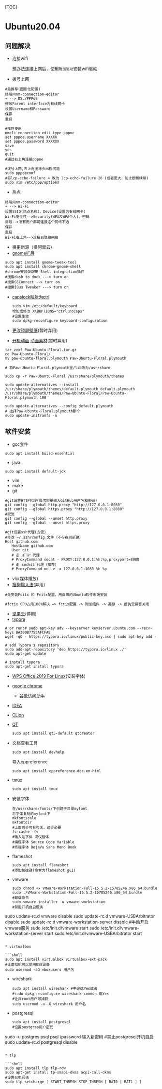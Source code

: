 [TOC]

# Ubuntu20.04

## 问题解决

* 连接wifi

  想办法连接上网后，使用`附加驱动`安装wifi驱动

* 拨号上网

```shell
#最推荐(图形化配置)
终端内nm-connection-editor
+ --> DSL/PPPoE
修改Parent interface为有线网卡
设置Username和Password
保存
重启
```

```shell
#推荐使用
nmcli connection edit type pppoe 
set pppoe.username XXXXX
set pppoe.password XXXXXX
save
yes
quit
#通过右上角连接pppoe
```

```shell
#拨号上网,右上角图标会出现问题
sudo pppoeconf
#将lcp-echo-failure 4 改为 lcp-echo-failure 20 (或者更大，防止断断续续) 
sudo vim /etc/ppp/options
```

* 热点

```shell
终端内nm-connection-editor
+ --> Wi-Fi
设置SSID(热点名称)、Device(设置为有线网卡)
Wi-Fi安全性-->Security(WPA及WPA个人)、密码
常规-->所有用户都可连接这个网络不选
保存
重启
Wi-Fi右上角-->连接到隐藏网络
```

* 换更新源（换阿里云）
* [gnome扩展](https://www.linuxidc.com/Linux/2017-12/149813.htm)

```shell
sudo apt install gnome-tweak-tool
sudo apt install chrome-gnome-shell
#chrome安装GNOME Shell integration插件
#搜索dash to dock ---> turn on
#搜索GSConnect --> turn on
#搜索IBus Tweaker ---> turn on
```

* [capslock映射为ctrl](https://www.cnblogs.com/litifeng/p/6667175.html)

  ```shell
  sudo vim /etc/default/keyboard
  增加或修改 XKBOPTIONS="ctrl:nocaps"
  #设置生效
  sudo dpkg-reconfigure keyboard-configuration 
  ```

* [更改锁屏壁纸](https://blog.csdn.net/qq_36285997/article/details/80403620)(暂时弃用)

* [开机动画](https://tianyijian.github.io/2018/04/05/ubuntu-boot-animation/#attention) [动画素材](https://www.gnome-look.org/p/1156215)(暂时弃用)

```shell
tar zvxf Paw-Ubuntu-Floral.tar.gz 
cd Paw-Ubuntu-Floral/
mv paw-ubuntu-floral.plymouth Paw-Ubuntu-Floral.plymouth

# 将Paw-Ubuntu-Floral.plymouth里/lib改为/usr/share

sudo cp -r Paw-Ubuntu-Floral /usr/share/plymouth/themes

sudo update-alternatives --install /usr/share/plymouth/themes/default.plymouth default.plymouth /usr/share/plymouth/themes/Paw-Ubuntu-Floral/Paw-Ubuntu-Floral.plymouth 100

sudo update-alternatives --config default.plymouth 
# 选择Paw-Ubuntu-Floral.plymouth那个
sudo update-initramfs -u
```

## 软件安装

* gcc套件

```shell
sudo apt install build-essential
```

* java

```shell
sudo apt install default-jdk
```

* vim
* make
* git

```shell
#git设置HTTP代理(每次需要输入GitHub用户名和密码)
git config --global http.proxy "http://127.0.0.1:8080"
git config --global https.proxy "http://127.0.0.1:8080"
#取消
git config --global --unset http.proxy
git config --global --unset https.proxy
```

```shell
#git设置ssh代理(方便)
#修改 ~/.ssh/config 文件（不存在则新建）
Host github.com
   HostName github.com
   User git
   # 走 HTTP 代理
   # ProxyCommand socat - PROXY:127.0.0.1:%h:%p,proxyport=8080
   # 走 socks5 代理（推荐）
   # ProxyCommand nc -v -x 127.0.0.1:1080 %h %p
```

* vlc(媒体播放)
* [搜狗输入法](https://pinyin.sogou.com/linux/?r=pinyin)(弃用)

```shell
#先安装Fcitx 和 Fcitx配置，用自带的Ubuntu软件市场安装

#fctix CPU占用100%解决 => fctix配置 -> 附加组件 -> 高级 -> 搜狗云拼音关闭
```

* [坚果云](https://www.jianguoyun.com/s/downloads)(停用)
* [typora](https://www.typora.io/#linux)

```shell
# or run:# sudo apt-key adv --keyserver keyserver.ubuntu.com --recv-keys BA300B7755AFCFAE
wget -qO - https://typora.io/linux/public-key.asc | sudo apt-key add -

# add Typora's repository
sudo add-apt-repository 'deb https://typora.io/linux ./'
sudo apt-get update

# install typora
sudo apt-get install typora
```

* [WPS Office 2019 For Linux](https://linux.wps.cn/)(安装字体)

* [google chrome](https://www.google.com/chrome/)
  
  * [谷歌访问助手](https://github.com/haotian-wang/google-access-helper)
  
* [IDEA](https://www.jetbrains.com/idea/download/#section=linux)

* [CLion](https://www.jetbrains.com/clion/download/#section=linux)

* [QT](http://download.qt.io/archive/qt/)

  ```shell
  sudo apt install qt5-default qtcreator
  ```
  
* 文档查看工具

  ```shell
  sudo apt install devhelp
  ```

  导入cppreference

  ```shell
  sudo apt install cppreference-doc-en-html 
  ```

* tmux

  ```shell
  sudo apt install tmux
  ```

* 安装字体

  ```shell
  在/usr/share/fonts/下创建子目录myfont
  将字体复制的myfont下
  mkfontscale
  mkfontdir
  #上面两步可有可无，这步必要
  fc-cache -fv
  #输入法字体 汉仪楷体
  #编程字体 Source Code Variable
  #终端字体 DejaVu Sans Mono Book
  ```

* flameshot

  ```shell
  sudo apt install flameshot
  #添加快捷键(命令为flameshot gui)
  ```

* vmware

  ```shell
  sudo chmod +x VMware-Workstation-Full-15.5.2-15785246.x86_64.bundle
  sudo ./VMware-Workstation-Full-15.5.2-15785246.x86_64.bundle
  #卸载命令
  sudo vmware-installer -u vmware-workstation
  #禁用开机自启服务
sudo update-rc.d vmware disable
  sudo update-rc.d vmware-USBArbitrator disable
  sudo update-rc.d vmware-workstation-server disable
  #手动开启vmware服务
  sudo /etc/init.d/vmware start 
  sudo /etc/init.d/vmware-workstation-server start
  sudo /etc/init.d/vmware-USBArbitrator start
  ```
  
* virtualbox

  ```shell
  sudo apt install virtualbox virtualbox-ext-pack
  #让虚拟机可以使用USB设备
  sudo usermod -aG vboxusers 用户名
  ```
  
* wireshark

  ```shell
  sudo apt install wireshark #中途选Yes或者
  #sudo dpkg-reconfigure wireshark-common 选Yes
  #让非root用户可捕获
  sudo usermod -a -G wireshark 用户名
  ```

* postgresql

  ```shell
  sudo apt install postgresql
  #设置postgres用户密码
sudo -u postgres psql
  psql
  \password
  输入新密码
  #禁止postgresql开机自启
  sudo update-rc.d postgresql disable
  ```
  
* tlp

  ```shell
  sudo apt install tlp tlp-rdw
  sudo apt-get install tp-smapi-dkms acpi-call-dkms
  #设置充电阀值
  sudo tlp setcharge [ START_THRESH STOP_THRESH [ BAT0 | BAT1 ] ] 
  ```